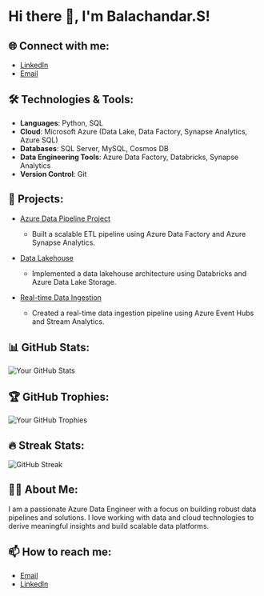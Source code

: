 # Hi there 👋, I'm Balachandar.S!

## 🌐 Connect with me:
- [LinkedIn](https://linkedin.com/in/balachandars2022/)
- [Email](balachandar2014elu@gmail.com)

## 🛠️ Technologies & Tools:
- **Languages**: Python, SQL
- **Cloud**: Microsoft Azure (Data Lake, Data Factory, Synapse Analytics, Azure SQL)
- **Databases**: SQL Server, MySQL, Cosmos DB
- **Data Engineering Tools**: Azure Data Factory, Databricks, Synapse Analytics
- **Version Control**: Git

## 🌟 Projects:
- [Azure Data Pipeline Project](https://github.com/zBalachandar/azure-data-pipeline)
  - Built a scalable ETL pipeline using Azure Data Factory and Azure Synapse Analytics.

- [Data Lakehouse](https://github.com/zBalachandar/data-lakehouse)
  - Implemented a data lakehouse architecture using Databricks and Azure Data Lake Storage.

- [Real-time Data Ingestion](https://github.com/yourusername/real-time-ingestion)
  - Created a real-time data ingestion pipeline using Azure Event Hubs and Stream Analytics.

## 📊 GitHub Stats:
![Your GitHub Stats](https://github-readme-stats.vercel.app/api?username=zBalachandar&show_icons=true&theme=radical)

## 🏆 GitHub Trophies:
![Your GitHub Trophies](https://github-profile-trophy.vercel.app/?username=zBalachandar&theme=onedark)

## 🔥 Streak Stats:
![GitHub Streak](https://github-readme-streak-stats.herokuapp.com/?user=zBalachandare&theme=radical)

## 🧑‍💻 About Me:
I am a passionate Azure Data Engineer with a focus on building robust data pipelines and solutions. I love working with data and cloud technologies to derive meaningful insights and build scalable data platforms.

## 📫 How to reach me:
- [Email](balachandar2014elu@gmail.com)
- [LinkedIn](https://linkedin.com/in/balachandars2022/)

